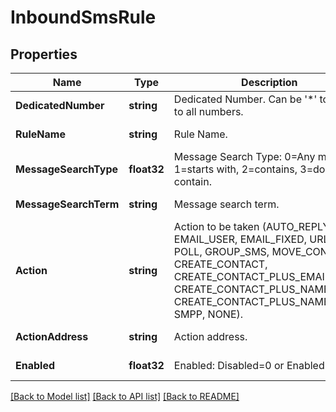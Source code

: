 # InboundSmsRule

## Properties
Name | Type | Description | Notes
------------ | ------------- | ------------- | -------------
**DedicatedNumber** | **string** | Dedicated Number. Can be &#39;*&#39; to apply to all numbers. | [default to null]
**RuleName** | **string** | Rule Name. | [default to null]
**MessageSearchType** | **float32** | Message Search Type: 0&#x3D;Any message, 1&#x3D;starts with, 2&#x3D;contains, 3&#x3D;does not contain. | [default to null]
**MessageSearchTerm** | **string** | Message search term. | [default to null]
**Action** | **string** | Action to be taken (AUTO_REPLY, EMAIL_USER, EMAIL_FIXED, URL, SMS, POLL, GROUP_SMS, MOVE_CONTACT, CREATE_CONTACT, CREATE_CONTACT_PLUS_EMAIL, CREATE_CONTACT_PLUS_NAME_EMAIL CREATE_CONTACT_PLUS_NAME, SMPP, NONE). | [default to null]
**ActionAddress** | **string** | Action address. | [default to null]
**Enabled** | **float32** | Enabled: Disabled&#x3D;0 or Enabled&#x3D;1. | [default to null]

[[Back to Model list]](../README.md#documentation-for-models) [[Back to API list]](../README.md#documentation-for-api-endpoints) [[Back to README]](../README.md)


